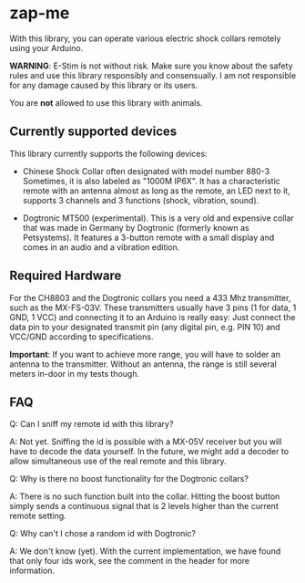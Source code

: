 # zap-me

With this library, you can operate various electric shock collars remotely using
your Arduino.

**WARNING**: E-Stim is not without risk. Make sure you know about the safety
rules and use this library responsibly and consensually. I am not responsible
for any damage caused by this library or its users.

You are **not** allowed to use this library with animals.

## Currently supported devices

This library currently supports the following devices:

* Chinese Shock Collar often designated with model number 880-3 Sometimes,
it is also labeled as "1000M IP6X". It has a characteristic remote with an
antenna almost as long as the remote, an LED next to it, supports 3 channels
and 3 functions (shock, vibration, sound).

* Dogtronic MT500 (experimental). This is a very old and expensive
collar that was made in Germany by Dogtronic (formerly known as Petsystems).
It features a 3-button remote with a small display and comes in an audio and
a vibration edition.

## Required Hardware

For the CH8803 and the Dogtronic collars you need a 433 Mhz transmitter, such as
the MX-FS-03V. These transmitters usually have 3 pins (1 for data, 1 GND, 1 VCC)
and connecting it to an Arduino is really easy: Just connect the data pin to
your designated transmit pin (any digital pin, e.g. PIN 10) and VCC/GND
according to specifications.

**Important**: If you want to achieve more range, you will have to solder an antenna
to the transmitter. Without an antenna, the range is still several meters in-door
in my tests though.

## FAQ

Q: Can I sniff my remote id with this library?

A: Not yet. Sniffing the id is possible with a MX-05V receiver but you will have
   to decode the data yourself. In the future, we might add a decoder to allow
   simultaneous use of the real remote and this library.

Q: Why is there no boost functionality for the Dogtronic collars?

A: There is no such function built into the collar. Hitting the boost button
   simply sends a continuous signal that is 2 levels higher than the current
   remote setting.

Q: Why can't I chose a random id with Dogtronic?

A: We don't know (yet). With the current implementation, we have found that
   only four ids work, see the comment in the header for more information.
